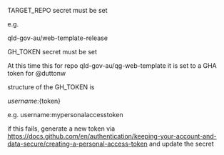 
TARGET_REPO secret must be set

e.g.

qld-gov-au/web-template-release

GH_TOKEN secret must be set

At this time this for repo qld-gov-au/qg-web-template it is set to a GHA token for @duttonw

structure of the GH_TOKEN is

${username}:${token}

e.g. username:mypersonalaccesstoken

if this fails, generate a new token via
https://docs.github.com/en/authentication/keeping-your-account-and-data-secure/creating-a-personal-access-token
and update the secret
